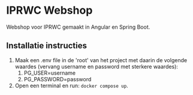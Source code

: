 # IPRWC Webshop
Webshop voor IPRWC gemaakt in Angular en Spring Boot.

## Installatie instructies
1. Maak een .env file in de 'root' van het project met daarin de volgende waardes (vervang username en password met sterkere waardes):
   1. PG_USER=username
   2. PG_PASSWORD=password
2. Open een terminal en run: `docker compose up`.